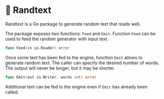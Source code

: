 # 📝 Randtext

Randtext is a Go package to generate random text that reads well.

The package exposes two functions: `Feed` and `Emit`. Function `Feed` can be used to feed the random generator with input text.

```go
func Feed(in io.Reader) error
```

Once some text has been fed to the engine, function `Emit` allows to generate random text. The caller can specify the desired number of words. The output will never be longer, but it may be shorter.

```go
func Emit(out io.Writer, words int) error
```

Additional text can be fed to the engine even if `Emit` has already been called.